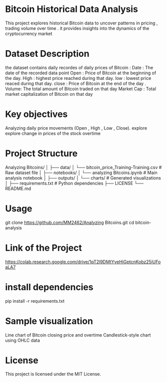 # Bitcoin Historical Data Analysis 
This project explores historical Bitcoin data to uncover patterns in pricing ,
trading volume over time . it provides insights into the dynamics of the cryptocurrency market


# Dataset Description 
the dataset contains daily recordes of daily prices of Bitcoin : 
Date : The date of the recorded data point 
Open : Price of Bitcoin at the beginning of the day.
High : highest price reached during that day.
low : lowest price reaced during that day.
close : Price of Bitcoin at the end of the day .
Volume: The total amount of Bitcoin traded on that day
Market Cap : Total market capitalization of Bitcoin on that day

# Key objectives 
Analyzing daily price movements (Open , High , Low , Close).
explore explore change in prices of the stock overtime

# Project Structure 
Analyzing Bitcoins/
│
├── data/
│   └── bitcoin_price_Training-Training.csv               # Raw dataset file
│
├── notebooks/
│   └── analyzing Bitcoins.ipynb            # Main analysis notebook
│
├── outputs/
│   └── charts/                   # Generated visualizations
│
├── requirements.txt              # Python dependencies
├── LICENSE
└── README.md

# Usage 
git clone https://github.com/MM2462/Analyzing Bitcoins.git
cd bitcoin-analysis

# Link of the Project 
https://colab.research.google.com/drive/1pT2l9DMtYveHiGptcnKobz25iUFoaLA7

# install dependencies 
pip install -r requirements.txt

# Sample visualization 
Line chart of Bitcoin closing price and overtime
Candlestick-style chart using OHLC data 

# License 
This project is licensed under the MIT License.

